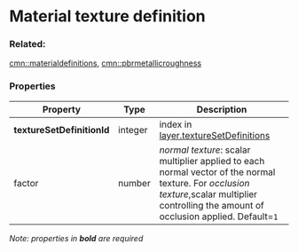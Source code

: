 # Material texture definition



### Related:

[cmn::materialdefinitions](materialdefinitions.cmn.md), [cmn::pbrmetallicroughness](pbrmetallicroughness.cmn.md)
### Properties

| Property | Type | Description |
| --- | --- | --- |
| **textureSetDefinitionId** | integer | index in [layer.textureSetDefinitions](3DSceneLayer.cmn.md) |
| factor | number | _normal texture_: scalar multiplier applied to each normal vector of the normal texture. For _occlusion texture_,scalar multiplier controlling the amount of occlusion applied. Default=`1` |

*Note: properties in **bold** are required*

